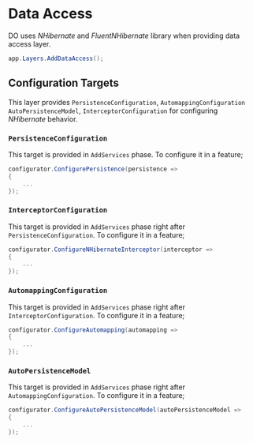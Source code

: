 # Data Access

DO uses _NHibernate_ and _FluentNHibernate_ library when providing data access
layer.

```csharp
app.Layers.AddDataAccess();
```

## Configuration Targets

This layer provides `PersistenceConfiguration`, `AutomappingConfiguration`
`AutoPersistenceModel`, `InterceptorConfiguration` for configuring
_NHibernate_ behavior.

### `PersistenceConfiguration`

This target is provided in `AddServices` phase. To configure it in a
feature;

```csharp
configurator.ConfigurePersistence(persistence =>
{
    ...
});
```

### `InterceptorConfiguration`

This target is provided in `AddServices` phase right after
`PersistenceConfiguration`. To configure it in a feature;

```csharp
configurator.ConfigureNHibernateInterceptor(interceptor =>
{
    ...
});
```

### `AutomappingConfiguration`

This target is provided in `AddServices` phase right after
`InterceptorConfiguration`. To configure it in a feature;

```csharp
configurator.ConfigureAutomapping(automapping =>
{
    ...
});
```

### `AutoPersistenceModel`

This target is provided in `AddServices` phase right after
`AutomappingConfiguration`. To configure it in a feature;

```csharp
configurator.ConfigureAutoPersistenceModel(autoPersistenceModel =>
{
    ...
});
```
